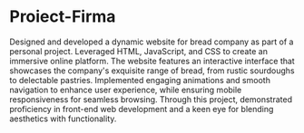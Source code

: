 # Proiect-Firma
Designed and developed a dynamic website for bread company as part of a personal project. Leveraged HTML, JavaScript, and CSS to create an immersive online platform. The website features an interactive interface that showcases the company's exquisite range of bread, from rustic sourdoughs to delectable pastries. Implemented engaging animations and smooth navigation to enhance user experience, while ensuring mobile responsiveness for seamless browsing. Through this project, demonstrated proficiency in front-end web development and a keen eye for blending aesthetics with functionality.
